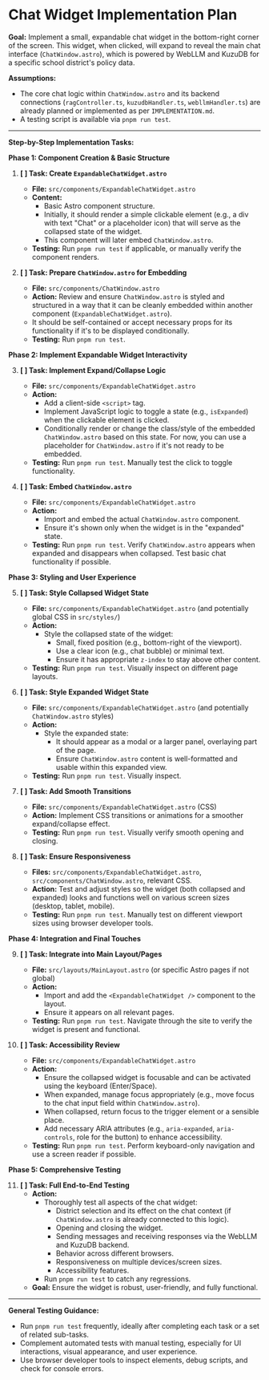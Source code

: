 # Chat Widget Implementation Plan

**Goal:** Implement a small, expandable chat widget in the bottom-right corner of the screen. This widget, when clicked, will expand to reveal the main chat interface (`ChatWindow.astro`), which is powered by WebLLM and KuzuDB for a specific school district's policy data.

**Assumptions:**
*   The core chat logic within `ChatWindow.astro` and its backend connections (`ragController.ts`, `kuzudbHandler.ts`, `webllmHandler.ts`) are already planned or implemented as per `IMPLEMENTATION.md`.
*   A testing script is available via `pnpm run test`.

---

**Step-by-Step Implementation Tasks:**

**Phase 1: Component Creation & Basic Structure**

1.  **[ ] Task: Create `ExpandableChatWidget.astro`**
    *   **File:** `src/components/ExpandableChatWidget.astro`
    *   **Content:**
        *   Basic Astro component structure.
        *   Initially, it should render a simple clickable element (e.g., a div with text "Chat" or a placeholder icon) that will serve as the collapsed state of the widget.
        *   This component will later embed `ChatWindow.astro`.
    *   **Testing:** Run `pnpm run test` if applicable, or manually verify the component renders.

2.  **[ ] Task: Prepare `ChatWindow.astro` for Embedding**
    *   **File:** `src/components/ChatWindow.astro`
    *   **Action:** Review and ensure `ChatWindow.astro` is styled and structured in a way that it can be cleanly embedded within another component (`ExpandableChatWidget.astro`).
    *   It should be self-contained or accept necessary props for its functionality if it's to be displayed conditionally.
    *   **Testing:** Run `pnpm run test`.

**Phase 2: Implement Expandable Widget Interactivity**

3.  **[ ] Task: Implement Expand/Collapse Logic**
    *   **File:** `src/components/ExpandableChatWidget.astro`
    *   **Action:**
        *   Add a client-side `<script>` tag.
        *   Implement JavaScript logic to toggle a state (e.g., `isExpanded`) when the clickable element is clicked.
        *   Conditionally render or change the class/style of the embedded `ChatWindow.astro` based on this state. For now, you can use a placeholder for `ChatWindow.astro` if it's not ready to be embedded.
    *   **Testing:** Run `pnpm run test`. Manually test the click to toggle functionality.

4.  **[ ] Task: Embed `ChatWindow.astro`**
    *   **File:** `src/components/ExpandableChatWidget.astro`
    *   **Action:**
        *   Import and embed the actual `ChatWindow.astro` component.
        *   Ensure it's shown only when the widget is in the "expanded" state.
    *   **Testing:** Run `pnpm run test`. Verify `ChatWindow.astro` appears when expanded and disappears when collapsed. Test basic chat functionality if possible.

**Phase 3: Styling and User Experience**

5.  **[ ] Task: Style Collapsed Widget State**
    *   **File:** `src/components/ExpandableChatWidget.astro` (and potentially global CSS in `src/styles/`)
    *   **Action:**
        *   Style the collapsed state of the widget:
            *   Small, fixed position (e.g., bottom-right of the viewport).
            *   Use a clear icon (e.g., chat bubble) or minimal text.
            *   Ensure it has appropriate `z-index` to stay above other content.
    *   **Testing:** Run `pnpm run test`. Visually inspect on different page layouts.

6.  **[ ] Task: Style Expanded Widget State**
    *   **File:** `src/components/ExpandableChatWidget.astro` (and potentially `ChatWindow.astro` styles)
    *   **Action:**
        *   Style the expanded state:
            *   It should appear as a modal or a larger panel, overlaying part of the page.
            *   Ensure `ChatWindow.astro` content is well-formatted and usable within this expanded view.
    *   **Testing:** Run `pnpm run test`. Visually inspect.

7.  **[ ] Task: Add Smooth Transitions**
    *   **File:** `src/components/ExpandableChatWidget.astro` (CSS)
    *   **Action:** Implement CSS transitions or animations for a smoother expand/collapse effect.
    *   **Testing:** Run `pnpm run test`. Visually verify smooth opening and closing.

8.  **[ ] Task: Ensure Responsiveness**
    *   **Files:** `src/components/ExpandableChatWidget.astro`, `src/components/ChatWindow.astro`, relevant CSS.
    *   **Action:** Test and adjust styles so the widget (both collapsed and expanded) looks and functions well on various screen sizes (desktop, tablet, mobile).
    *   **Testing:** Run `pnpm run test`. Manually test on different viewport sizes using browser developer tools.

**Phase 4: Integration and Final Touches**

9.  **[ ] Task: Integrate into Main Layout/Pages**
    *   **File:** `src/layouts/MainLayout.astro` (or specific Astro pages if not global)
    *   **Action:**
        *   Import and add the `<ExpandableChatWidget />` component to the layout.
        *   Ensure it appears on all relevant pages.
    *   **Testing:** Run `pnpm run test`. Navigate through the site to verify the widget is present and functional.

10. **[ ] Task: Accessibility Review**
    *   **File:** `src/components/ExpandableChatWidget.astro`
    *   **Action:**
        *   Ensure the collapsed widget is focusable and can be activated using the keyboard (Enter/Space).
        *   When expanded, manage focus appropriately (e.g., move focus to the chat input field within `ChatWindow.astro`).
        *   When collapsed, return focus to the trigger element or a sensible place.
        *   Add necessary ARIA attributes (e.g., `aria-expanded`, `aria-controls`, role for the button) to enhance accessibility.
    *   **Testing:** Run `pnpm run test`. Perform keyboard-only navigation and use a screen reader if possible.

**Phase 5: Comprehensive Testing**

11. **[ ] Task: Full End-to-End Testing**
    *   **Action:**
        *   Thoroughly test all aspects of the chat widget:
            *   District selection and its effect on the chat context (if `ChatWindow.astro` is already connected to this logic).
            *   Opening and closing the widget.
            *   Sending messages and receiving responses via the WebLLM and KuzuDB backend.
            *   Behavior across different browsers.
            *   Responsiveness on multiple devices/screen sizes.
            *   Accessibility features.
        *   Run `pnpm run test` to catch any regressions.
    *   **Goal:** Ensure the widget is robust, user-friendly, and fully functional.

---

**General Testing Guidance:**
*   Run `pnpm run test` frequently, ideally after completing each task or a set of related sub-tasks.
*   Complement automated tests with manual testing, especially for UI interactions, visual appearance, and user experience.
*   Use browser developer tools to inspect elements, debug scripts, and check for console errors. 
